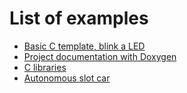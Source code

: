 # List of examples

* [Basic C template, blink a LED](blink/)
* [Project documentation with Doxygen](doxygen)
* [C libraries](library)
* [Autonomous slot car](slot-car)

